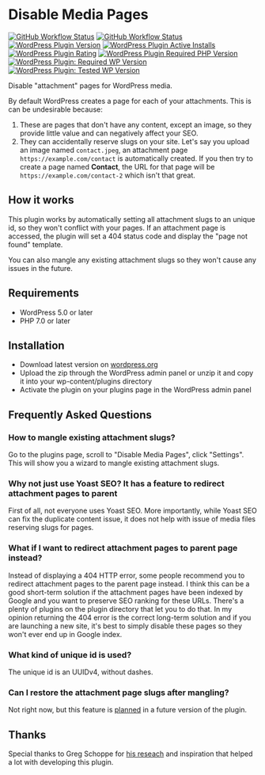 # Disable Media Pages

[![GitHub Workflow Status](https://img.shields.io/github/workflow/status/joppuyo/disable-media-pages/Build?logo=github)](https://github.com/joppuyo/disable-media-pages/actions?query=workflow%3ABuild)
[![GitHub Workflow Status](https://img.shields.io/github/workflow/status/joppuyo/disable-media-pages/Test?label=tests&logo=github)](https://github.com/joppuyo/disable-media-pages/actions?query=workflow%3ATest)
[![WordPress Plugin Version](https://img.shields.io/wordpress/plugin/v/disable-media-pages?logo=wordpress)](https://wordpress.org/plugins/disable-media-pages/)
[![WordPress Plugin Active Installs](https://img.shields.io/wordpress/plugin/installs/disable-media-pages?logo=wordpress)](https://wordpress.org/plugins/disable-media-pages/)
[![WordPress Plugin Rating](https://img.shields.io/wordpress/plugin/stars/disable-media-pages?logo=wordpress)](https://wordpress.org/plugins/disable-media-pages/)
[![WordPress Plugin Required PHP Version](https://img.shields.io/wordpress/plugin/required-php/disable-media-pages)](https://wordpress.org/plugins/disable-media-pages/)
[![WordPress Plugin: Required WP Version](https://img.shields.io/wordpress/plugin/wp-version/disable-media-pages?label=required&logo=wordpress)](https://wordpress.org/plugins/disable-media-pages/)
[![WordPress Plugin: Tested WP Version](https://img.shields.io/wordpress/plugin/tested/disable-media-pages?label=tested&logo=wordpress)](https://wordpress.org/plugins/disable-media-pages/)

Disable "attachment" pages for WordPress media.

By default WordPress creates a page for each of your attachments. This is can be undesirable because:

1. These are pages that don't have any content, except an image, so they provide little value and can negatively affect your SEO.
2. They can accidentally reserve slugs on your site. Let's say you upload an image named `contact.jpeg`, an attachment page `https://example.com/contact` is automatically created. If you then try to create a page named **Contact**, the URL for that page will be `https://example.com/contact-2` which isn't that great.

## How it works

This plugin works by automatically setting all attachment slugs to an unique id, so they won't conflict with your pages. If an attachment page is accessed, the plugin will set a 404 status code and display the "page not found" template.

You can also mangle any existing attachment slugs so they won't cause any issues in the future.

## Requirements

* WordPress 5.0 or later
* PHP 7.0 or later

## Installation

* Download latest version on [wordpress.org](https://wordpress.org/plugins/disable-media-pages/)
* Upload the zip through the WordPress admin panel or unzip it and copy it into your wp-content/plugins directory
* Activate the plugin on your plugins page in the WordPress admin panel

## Frequently Asked Questions

### How to mangle existing attachment slugs?

Go to the plugins page, scroll to "Disable Media Pages", click "Settings". This will show you a wizard to mangle existing attachment slugs.

### Why not just use Yoast SEO? It has a feature to redirect attachment pages to parent

First of all, not everyone uses Yoast SEO. More importantly, while Yoast SEO can fix the duplicate content issue, it does not help with issue of media files reserving slugs for pages.

### What if I want to redirect attachment pages to parent page instead?

Instead of displaying a 404 HTTP error, some people recommend you to redirect attachment pages to the parent page instead. I think this can be a good short-term solution if the attachment pages have been indexed by Google and you want to preserve SEO ranking for these URLs. There's a plenty of plugins on the plugin directory that let you to do that. In my opinion returning the 404 error is the correct long-term solution and if you are launching a new site, it's best to simply disable these pages so they won't ever end up in Google index.

### What kind of unique id is used?

The unique id is an UUIDv4, without dashes.

### Can I restore the attachment page slugs after mangling?

Not right now, but this feature is [planned](https://github.com/joppuyo/disable-media-pages/issues/4) in a future version of the plugin.

## Thanks

Special thanks to Greg Schoppe for [his reseach](https://gschoppe.com/wordpress/disable-attachment-pages/) and inspiration that helped a lot with developing this plugin.
